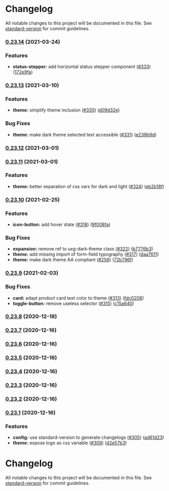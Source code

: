# Changelog

All notable changes to this project will be documented in this file. See [standard-version](https://github.com/conventional-changelog/standard-version) for commit guidelines.

### [0.23.14](https://github.com/fusionfabric/finastra-design-system/compare/v0.23.13...v0.23.14) (2021-03-24)


### Features

* **status-stepper:** add horizontal status stepper component ([#333](https://github.com/fusionfabric/finastra-design-system/issues/333)) ([172e9fa](https://github.com/fusionfabric/finastra-design-system/commit/172e9faa96cc01301ceb90cd3ea2396af44241bd))

### [0.23.13](https://github.com/fusionfabric/finastra-design-system/compare/v0.23.12...v0.23.13) (2021-03-10)

### Features

- **theme:** simplify theme inclusion ([#330](https://github.com/fusionfabric/finastra-design-system/issues/330)) ([d09d32e](https://github.com/fusionfabric/finastra-design-system/commit/d09d32ecafb3df8ae585d56d5772620f70e79395))

### Bug Fixes

- **theme:** make dark theme selected text accessible ([#331](https://github.com/fusionfabric/finastra-design-system/issues/331)) ([e239b9d](https://github.com/fusionfabric/finastra-design-system/commit/e239b9dd613c8cd17aa623b1b7706817354125e1))

### [0.23.12](https://github.com/fusionfabric/finastra-design-system/compare/v0.23.11...v0.23.12) (2021-03-01)

### [0.23.11](https://github.com/fusionfabric/finastra-design-system/compare/v0.23.10...v0.23.11) (2021-03-01)

### Features

- **theme:** better separation of css vars for dark and light ([#324](https://github.com/fusionfabric/finastra-design-system/issues/324)) ([eb2b18f](https://github.com/fusionfabric/finastra-design-system/commit/eb2b18fe5690c36584b19a78ee78f861033b9892))

### [0.23.10](https://github.com/fusionfabric/finastra-design-system/compare/v0.23.9...v0.23.10) (2021-02-25)

### Features

- **icon-button:** add hover state ([#318](https://github.com/fusionfabric/finastra-design-system/issues/318)) ([9f008fa](https://github.com/fusionfabric/finastra-design-system/commit/9f008fa7e945ce1f0315a603543db83ac6fc444c))

### Bug Fixes

- **expansion:** remove ref to uxg-dark-theme class ([#322](https://github.com/fusionfabric/finastra-design-system/issues/322)) ([b7776b3](https://github.com/fusionfabric/finastra-design-system/commit/b7776b3da9f1a581170da1713950657dc5e5d305))
- **theme:** add missing import of form-field typography ([#317](https://github.com/fusionfabric/finastra-design-system/issues/317)) ([daa7611](https://github.com/fusionfabric/finastra-design-system/commit/daa7611798b83e34c2d914879b272de01aa7b072))
- **theme:** make dark theme AA compliant ([#256](https://github.com/fusionfabric/finastra-design-system/issues/256)) ([72b796f](https://github.com/fusionfabric/finastra-design-system/commit/72b796f41be6aed9cbd0ce2fbdb7ae989e54339c))

### [0.23.9](https://github.com/fusionfabric/finastra-design-system/compare/v0.23.8...v0.23.9) (2021-02-03)

### Bug Fixes

- **card:** adapt product card text color to theme ([#313](https://github.com/fusionfabric/finastra-design-system/issues/313)) ([fdc0208](https://github.com/fusionfabric/finastra-design-system/commit/fdc020863a7b8ebd35b58a90ef09144ea0e07234))
- **toggle-button:** remove useless selector ([#315](https://github.com/fusionfabric/finastra-design-system/issues/315)) ([c15a640](https://github.com/fusionfabric/finastra-design-system/commit/c15a640a3eef3b990399592913b6a04e92fd3e74))

### [0.23.8](https://github.com/fusionfabric/finastra-design-system/compare/v0.23.7...v0.23.8) (2020-12-18)

### [0.23.7](https://github.com/fusionfabric/finastra-design-system/compare/v0.23.6...v0.23.7) (2020-12-16)

### [0.23.6](https://github.com/fusionfabric/finastra-design-system/compare/v0.23.5...v0.23.6) (2020-12-16)

### [0.23.5](https://github.com/fusionfabric/finastra-design-system/compare/v0.23.4...v0.23.5) (2020-12-16)

### [0.23.4](https://github.com/fusionfabric/finastra-design-system/compare/v0.23.3...v0.23.4) (2020-12-16)

### [0.23.3](https://github.com/fusionfabric/finastra-design-system/compare/v0.23.2...v0.23.3) (2020-12-16)

### [0.23.2](https://github.com/fusionfabric/finastra-design-system/compare/v0.23.1...v0.23.2) (2020-12-16)

### [0.23.1](https://github.com/fusionfabric/finastra-design-system/compare/v0.23.0...v0.23.1) (2020-12-16)

### Features

- **config:** use standard-version to generate changelogs ([#305](https://github.com/fusionfabric/finastra-design-system/issues/305)) ([ad61d23](https://github.com/fusionfabric/finastra-design-system/commit/ad61d237715cbe3e313276acac5a7708aacb125d))
- **theme:** expose logo as css variable ([#308](https://github.com/fusionfabric/finastra-design-system/issues/308)) ([d2e57b3](https://github.com/fusionfabric/finastra-design-system/commit/d2e57b3c67b791a57544c5c6de9151a5e88c5443))

# Changelog

All notable changes to this project will be documented in this file. See [standard-version](https://github.com/conventional-changelog/standard-version) for commit guidelines.
